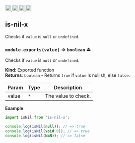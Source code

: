 <a href="https://travis-ci.org/Xotic750/is-nil-x"
   title="Travis status">
<img
   src="https://travis-ci.org/Xotic750/is-nil-x.svg?branch=master"
   alt="Travis status" height="18"/>
</a>
<a href="https://david-dm.org/Xotic750/is-nil-x"
   title="Dependency status">
<img src="https://david-dm.org/Xotic750/is-nil-x.svg"
   alt="Dependency status" height="18"/>
</a>
<a href="https://david-dm.org/Xotic750/is-nil-x#info=devDependencies"
   title="devDependency status">
<img src="https://david-dm.org/Xotic750/is-nil-x/dev-status.svg"
   alt="devDependency status" height="18"/>
</a>
<a href="https://badge.fury.io/js/is-nil-x" title="npm version">
<img src="https://badge.fury.io/js/is-nil-x.svg"
   alt="npm version" height="18"/>
</a>
<a name="module_is-nil-x"></a>

## is-nil-x

Checks if `value` is `null` or `undefined`.

<a name="exp_module_is-nil-x--module.exports"></a>

### `module.exports(value)` ⇒ <code>boolean</code> ⏏

Checks if `value` is `null` or `undefined`.

**Kind**: Exported function  
**Returns**: <code>boolean</code> - Returns `true` if `value` is nullish, else `false`.

| Param | Type            | Description         |
| ----- | --------------- | ------------------- |
| value | <code>\*</code> | The value to check. |

**Example**

```js
import isNil from 'is-nil-x';

console.log(isNil(null)); // => true
console.log(isNil(void 0)); // => true
console.log(isNil(NaN)); // => false
```
